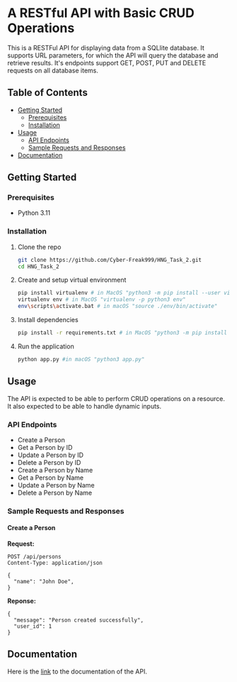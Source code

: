 # A RESTful API with Basic CRUD Operations

This is a RESTFul API for displaying data from a SQLlite database. It supports URL parameters, for which the API will query the database and retrieve results. It's endpoints support GET, POST, PUT and DELETE requests on all database items.

## Table of Contents

- [Getting Started](#getting-started)
  - [Prerequisites](#prerequisites)
  - [Installation](#installation)
- [Usage](#usage)
  - [API Endpoints](#api-endpoints)
  - [Sample Requests and Responses](#sample-requests-and-responses)
- [Documentation](#documentation)

## Getting Started

### Prerequisites

- Python 3.11

### Installation

1. Clone the repo
   ```bash
   git clone https://github.com/Cyber-Freak999/HNG_Task_2.git
   cd HNG_Task_2
   ```
2. Create and setup virtual environment
   ```bash
   pip install virtualenv # in MacOS "python3 -m pip install --user virtualenv"
   virtualenv env # in MacOS "virtualenv -p python3 env"
   env\scripts\activate.bat # in macOS "source ./env/bin/activate"
   ```
3. Install dependencies
   ```bash
   pip install -r requirements.txt # in MacOS "python3 -m pip install requirements.txt"
   ```
4. Run the application
   ```bash
   python app.py #in macOS "python3 app.py"
   ```

## Usage

The API is expected to be able to perform CRUD operations on a resource. It also expected to be able to handle dynamic inputs.

### API Endpoints

- Create a Person
- Get a Person by ID
- Update a Person by ID
- Delete a Person by ID
- Create a Person by Name
- Get a Person by Name
- Update a Person by Name
- Delete a Person by Name

### Sample Requests and Responses

#### Create a Person

**Request:**

```http
POST /api/persons
Content-Type: application/json

{
  "name": "John Doe",
}
```

**Reponse:**

```http
{
  "message": "Person created successfully",
  "user_id": 1
}
```

## Documentation

Here is the [link](./DOCUMENTATION.md) to the documentation of the API.
